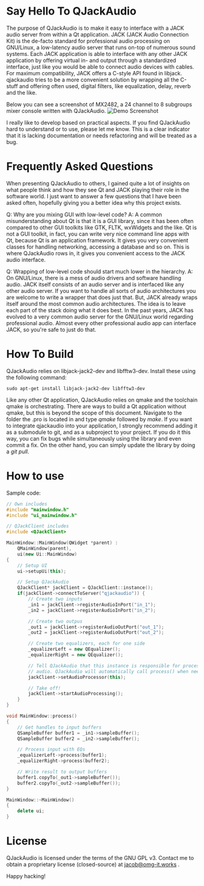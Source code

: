 Say Hello To QJackAudio
=======================

The purpose of QJackAudio is to make it easy to interface with a JACK audio server from within a Qt application. JACK (JACK Audio Connection Kit) is the de-facto standard for professional audio processing on GNU/Linux, a low-latency audio server that runs on-top of numerous sound systems. Each JACK application is able to interface with any other JACK application by offering virtual in- and output through a standardized interface, just like you would be able to connect audio devices with cables. For maximum compatibility, JACK offers a C-style API found in libjack. qjackaudio tries to be a more convenient solution by wrapping all the C-stuff and offering often used, digital filters, like equalization, delay, reverb and the like.

Below you can see a screenshot of MX2482, a 24 channel to 8 subgroups mixer console written with QJackAudio.
![Demo Screenshot](https://github.com/cybercatalyst/qjackaudio/blob/master/mx2482.png "Demo screenshot")

I really like to develop based on practical aspects. If you find QJackAudio hard to understand or to use, please let me know. This is a clear indicator that it is lacking documentation or needs refactoring and will be treated as a bug.

Frequently Asked Questions
==========================
When presenting QJackAudio to others, I gained quite a lot of insights on what people think and how they see Qt and JACK playing their role in the software world. I just want to answer a few questions that I have been asked often, hopefully giving you a better idea why this project exists.

Q: Why are you mixing GUI with low-level code?
A: A common misunderstanding about Qt is that it is a GUI library, since it has been often compared to other GUI toolkits like GTK, FLTK, wxWidgets and the like. Qt is not a GUI toolkit, in fact, you can write very nice command line apps with Qt, because Qt is an application framework. It gives you very convenient classes for handling networking, accessing a database and so on. This is where QJackAudio rows in, it gives you convenient access to the JACK audio interface.

Q: Wrapping of low-level code should start much lower in the hierarchy.
A: On GNU/Linux, there is a mess of audio drivers and software handling audio. JACK itself consists of an audio server and is interfaced like any other audio server. If you want to handle all sorts of audio architectures you are welcome to write a wrapper that does just that. But, JACK already wraps itself around the most common audio architectures. The idea is to leave each part of the stack doing what it does best. In the past years, JACK has evolved to a very common audio server for the GNU/Linux world regarding professional audio. Almost every other professional audio app can interface JACK, so you're safe to just do that.

How To Build
============

QJackAudio relies on libjack-jack2-dev and libfftw3-dev. Install these using the following command:

`sudo apt-get install libjack-jack2-dev libfftw3-dev`

Like any other Qt application, QJackAudio relies on qmake and the toolchain qmake is orchestrating. There are ways to build a Qt application without qmake, but this is beyond the scope of this document. Navigate to the folder the .pro is located in and type *qmake* followed by *make*. If you want to integrate qjackaudio into your application, I strongly recommend adding it as a submodule to git, and as a subproject to your project. If you do it this way, you can fix bugs while simultaneously using the library and even commit a fix. On the other hand, you can simply update the library by doing a *git pull*.

How to use
==========

Sample code:
```cpp
// Own includes
#include "mainwindow.h"
#include "ui_mainwindow.h"

// QJackClient includes
#include <QJackClient>

MainWindow::MainWindow(QWidget *parent) :
    QMainWindow(parent),
    ui(new Ui::MainWindow)
{
    // Setup UI
    ui->setupUi(this);

    // Setup QJackAudio
    QJackClient* jackClient = QJackClient::instance();
    if(jackClient->connectToServer("qjackaudio")) {
        // Create two inputs
        _in1 = jackClient->registerAudioInPort("in_1");
        _in2 = jackClient->registerAudioInPort("in_2");

        // Create two outpus
        _out1 = jackClient->registerAudioOutPort("out_1");
        _out2 = jackClient->registerAudioOutPort("out_2");

        // Create two equalizers, each for one side
        _equalizerLeft = new QEqualizer();
        _equalizerRight = new QEqualizer();

        // Tell QJackAudio that this instance is responsible for processing
        // audio. QJackAudio will automatically call process() when needed.
        jackClient->setAudioProcessor(this);

        // Take off!
        jackClient->startAudioProcessing();
    }
}

void MainWindow::process()
{
    // Get handles to input buffers
    QSampleBuffer buffer1 = _in1->sampleBuffer();
    QSampleBuffer buffer2 = _in2->sampleBuffer();

    // Process input with EQs
    _equalizerLeft->process(buffer1);
    _equalizerRight->process(buffer2);

    // Write result to output buffers
    buffer1.copyTo(_out1->sampleBuffer());
    buffer2.copyTo(_out2->sampleBuffer());
}

MainWindow::~MainWindow()
{
    delete ui;
}

```

License
========
QJackAudio is licensed under the terms of the GNU GPL v3. Contact me to obtain a proprietary license (closed-source) at jacob@omg-it.works .

Happy hacking!



